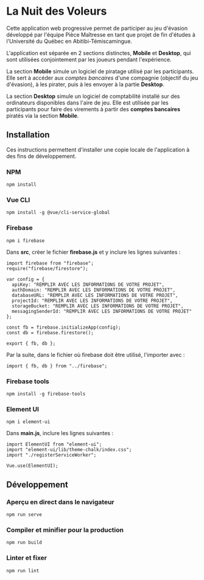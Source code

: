 # La Nuit des Voleurs

Cette application web progressive permet de participer au jeu d'évasion développé par l'équipe Pièce Maîtresse en tant que projet de fin d'études à l'Université du Québec en Abitibi-Témiscamingue.

L'application est séparée en 2 sections distinctes, **Mobile** et **Desktop**, qui sont utilisées conjointement par les joueurs pendant l'expérience.

La section **Mobile** simule un logiciel de piratage utilisé par les participants. Elle sert à accéder aux _comptes bancaires_ d'une compagnie (objectif du jeu d'évasion), à les pirater, puis à les envoyer à la partie **Desktop**.

La section **Desktop** simule un logiciel de comptabilité installé sur des ordinateurs disponibles dans l'aire de jeu. Elle est utilisée par les participants pour faire des virements à partir des **comptes bancaires** piratés via la section **Mobile**.

## Installation

Ces instructions permettent d'installer une copie locale de l'application à des fins de développement.

### NPM

```
npm install
```

### Vue CLI

```
npm install -g @vue/cli-service-global
```

### Firebase

```
npm i firebase
```

Dans **src**, créer le fichier **firebase.js** et y inclure les lignes suivantes :

```
import firebase from "firebase";
require("firebase/firestore");

var config = {
  apiKey: "REMPLIR AVEC LES INFORMATIONS DE VOTRE PROJET",
  authDomain: "REMPLIR AVEC LES INFORMATIONS DE VOTRE PROJET",
  databaseURL: "REMPLIR AVEC LES INFORMATIONS DE VOTRE PROJET",
  projectId: "REMPLIR AVEC LES INFORMATIONS DE VOTRE PROJET",
  storageBucket: "REMPLIR AVEC LES INFORMATIONS DE VOTRE PROJET",
  messagingSenderId: "REMPLIR AVEC LES INFORMATIONS DE VOTRE PROJET"
};

const fb = firebase.initializeApp(config);
const db = firebase.firestore();

export { fb, db };
```

Par la suite, dans le fichier où firebase doit être utilisé, l'importer avec :

```
import { fb, db } from "../firebase";
```

### Firebase tools

```
npm install -g firebase-tools
```

### Element UI

```
npm i element-ui
```

Dans **main.js**, inclure les lignes suivantes :

```
import ElementUI from "element-ui";
import "element-ui/lib/theme-chalk/index.css";
import "./registerServiceWorker";

Vue.use(ElementUI);
```

## Développement

### Aperçu en direct dans le navigateur

```
npm run serve
```

### Compiler et minifier pour la production

```
npm run build
```

### Linter et fixer

```
npm run lint
```

